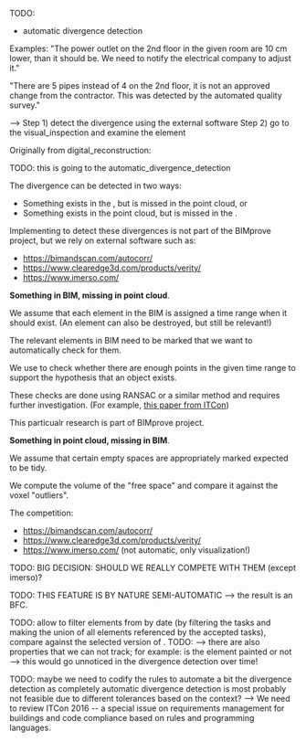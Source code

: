 TODO:
* automatic divergence detection

Examples:
"The power outlet on the 2nd floor in the given room are 10 cm lower, than it should be. 
We need to notify the electrical company to adjust it."
      
"There are 5 pipes instead of 4 on the 2nd floor, it is not an approved change from 
the contractor. This was detected by the automated quality survey."

--> Step 1) detect the divergence using the external software
    Step 2) go to the visual_inspection and examine the element
    
Originally from digital_reconstruction:

<def name="automatic_divergence_detection">

TODO: this is going to the automatic_divergence_detection

The divergence can be detected in two ways:
* Something exists in the <modelref name="plan/main" />, but is missed in the point cloud, or
* Something exists in the point cloud, but is missed in the <modelref name="plan/main" />. 

Implementing to detect these divergences is not part of the BIMprove project, but we rely on
external software such as:
* https://bimandscan.com/autocorr/
* https://www.clearedge3d.com/products/verity/
* https://www.imerso.com/

**Something in BIM, missing in point cloud**.

We assume that each element in the BIM is assigned a time range when it should exist.
(An element can also be destroyed, but still be relevant!)

The relevant elements in BIM need to be marked that we want to automatically check for them.

We use <ref name="point_cloud" /> to check whether there are enough points in the given time range
to support the hypothesis that an object exists.

These checks are done using RANSAC or a similar method and requires further investigation.
(For example, [this paper from ITCon](https://www.itcon.org/paper/2020/11))

This particualr research is part of BIMprove project.

**Something in point cloud, missing in BIM**.

We assume that certain empty spaces are appropriately marked expected to be tidy.

We compute the volume of the "free space" and compare it against the voxel "outliers". 

The competition: 
* https://bimandscan.com/autocorr/
* https://www.clearedge3d.com/products/verity/
* https://www.imerso.com/ (not automatic, only visualization!)

TODO: BIG DECISION: SHOULD WE REALLY COMPETE WITH THEM (except imerso)?

TODO: THIS FEATURE IS BY NATURE SEMI-AUTOMATIC --> the result is an BFC.

</def>

TODO: allow to filter elements from <modelref name="evolving_plan#bim3d" /> by date (by filtering
    the tasks and making the union of all elements referenced by the accepted tasks),
        compare against the selected version of <ref name="digital_reconstruction#as-built" />.
TODO: --> there are also properties that we can not track; for example: is the element painted or
      not --> this would go unnoticed in the divergence detection over time!

TODO: maybe we need to codify the rules to automate a bit the divergence detection as completely 
automatic divergence detection is most probably not feasible due to different tolerances based on
the context?
--> We need to review ITCon 2016 -- a special issue on requirements management for buildings and
    code compliance based on rules and programming languages.
